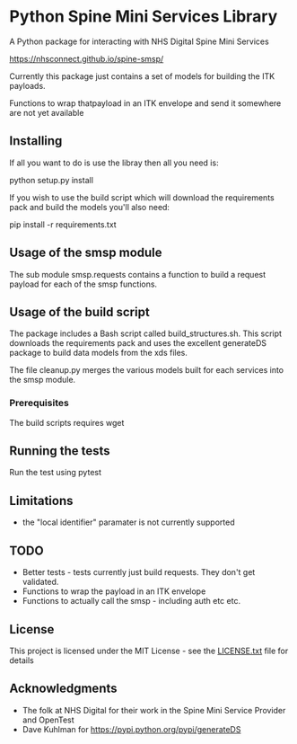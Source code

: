# Python Spine Mini Services Library

A Python package for interacting with NHS Digital Spine Mini Services

https://nhsconnect.github.io/spine-smsp/

Currently this package just contains a set of models for building the ITK payloads.

Functions to wrap thatpayload in an ITK envelope and send it somewhere are not yet available

## Installing

If all you want to do is use the libray then all you need is:

   python setup.py install

If you wish to use the build script which will download the requirements pack and build the models you'll also need:

   pip install -r requirements.txt

## Usage of the smsp module

   The sub module smsp.requests contains a function to build a request payload for each of the smsp functions.
   
## Usage of the build script

The package includes a Bash script called build_structures.sh. This script downloads the requirements pack
and uses the excellent generateDS package to build data models from the xds files.

The file cleanup.py merges the various models built for each services into the smsp module.

### Prerequisites

The build scripts requires wget

## Running the tests

Run the test using pytest

## Limitations
*  the "local identifier" paramater is not currently supported

## TODO
* Better tests - tests currently just build requests. They don't get validated.
* Functions to wrap the payload in an ITK envelope
* Functions to actually call the smsp - including auth etc etc.

## License

This project is licensed under the MIT License - see the [LICENSE.txt](LICENSE.txt) file for details

## Acknowledgments

* The folk at NHS Digital for their work in the Spine Mini Service Provider and OpenTest
* Dave Kuhlman for https://pypi.python.org/pypi/generateDS